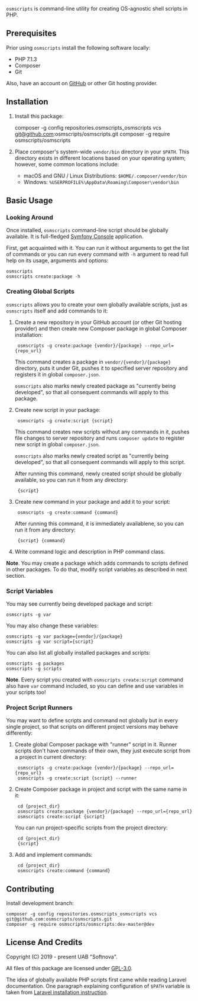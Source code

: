 `osmscripts` is command-line utility for creating OS-agnostic shell scripts in PHP.

## Prerequisites ##

Prior using `osmscripts` install the following software locally:

* PHP 7.1.3
* Composer
* Git

Also, have an account on [GitHub](https://github.com/) or other Git hosting provider.

## Installation ##

1. Install this package:

	composer -g config repositories.osmscripts_osmscripts vcs git@github.com:osmscripts/osmscripts.git
	composer -g require osmscripts/osmscripts

2. Place composer's system-wide `vendor/bin` directory in your `$PATH`. This directory exists in different locations based on your operating system; however, some common locations include:

	* macOS and GNU / Linux Distributions: `$HOME/.composer/vendor/bin`
	* Windows: `%USERPROFILE%\AppData\Roaming\Composer\vendor\bin`

## Basic Usage ##

### Looking Around ###

Once installed, `osmscripts` command-line script should be globally available. It is full-fledged [Symfony Console](https://symfony.com/doc/current/components/console.html) application. 

First, get acquainted with it. You can run it without arguments to get the list of commands or you can run every command with `-h` argument to read full help on its usage, arguments and options:

	osmscripts   
	osmscripts create:package -h

### Creating Global Scripts ###

`osmscripts` allows you to create your own globally available scripts, just as `osmscripts` itself and add commands to it:

1. Create a new repository in your GitHub account (or other Git hosting provider) and then create new Composer package in global Composer installation:

		osmscripts -g create:package {vendor}/{package} --repo_url={repo_url}
	
	This command creates a package in `vendor/{vendor}/{package}` directory, puts it under Git, pushes it to specified server repository and registers it in global `composer.json`.

	`osmscripts` also marks newly created package as "currently being developed", so that all consequent commands will apply to this package. 

2. Create new script in your package:

		osmscripts -g create:script {script}

	This command creates new scripts without any commands in it, pushes file changes to server repository and runs `composer update` to register new script in global `composer.json`.

	`osmscripts` also marks newly created script as "currently being developed", so that all consequent commands will apply to this script. 

	After running this command, newly created script should be globally available, so you can run it from any directory:

		{script} 

3. Create new command in your package and add it to your script:

		osmscripts -g create:command {command}
	
	After running this command, it is immediately availablene, so you can run it from any directory:

		{script} {command}

4. Write command logic and description in PHP command class. 

**Note**. You may create a package which adds commands to scripts defined in other packages. To do that, modify script variables as described in next section.

### Script Variables ###

You may see currently being developed package and script:

	osmscripts -g var

You may also change these variables: 

	osmscripts -g var package={vendor}/{package}
	osmscripts -g var script={script}

You can also list all globally installed packages and scripts:

	osmscripts -g packages
	osmscripts -g scripts

**Note**. Every script you created with `osmscripts create:script` command also have `var` command included, so you can define and use variables in your scripts too! 

### Project Script Runners ###

You may want to define scripts and command not globally but in every single project, so that scripts on different project versions may behave differently:

1. Create global Composer package with "runner" script in it. Runner scripts don't have commands of their own, they just execute script from a project in current directory:

		osmscripts -g create:package {vendor}/{package} --repo_url={repo_url}
		osmscripts -g create:script {script} --runner

2. Create Composer package in project and script with the same name in it: 

		cd {project_dir}
		osmscripts create:package {vendor}/{package} --repo_url={repo_url}
		osmscripts create:script {script}

	You can run project-specific scripts from the project directory:

		cd {project_dir}
		{script}

3. Add and implement commands:

		cd {project_dir}
		osmscripts create:command {command}

## Contributing ##

Install development branch:

	composer -g config repositories.osmscripts_osmscripts vcs git@github.com:osmscripts/osmscripts.git
	composer -g require osmscripts/osmscripts:dev-master@dev

## License And Credits ##

Copyright (C) 2019 - present UAB "Softnova".

All files of this package are licensed under [GPL-3.0](/LICENSE).

The idea of globally available PHP scripts first came while reading Laravel documentation. One paragraph explaining configuration of `$PATH` variable is taken from [Laravel installation instruction](https://laravel.com/docs#installing-laravel).